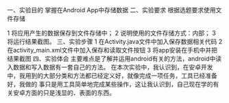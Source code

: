 一、实验目的
掌握在Android App中存储数据
二、实验要求
 根据选题要求使用文件存储

1 将应用产生的数据保存到文件存储中；
2 说明使用的文件存储方式：内部；
3 将运行结果截图。
三、实验步骤
1 在Activity.java文件中加入保存数据相关代码
2 在activity_main.xml文件中加入保存和读取文件按钮
3 将app安装在手机中并把结果截图
四、实验体会
   主要难点是了解并运用android有关的方法，android中读入数据和写入数据有一套自己的方法。
 在本次实验中，我认识到，在安卓开发中，我用到的大部分类和方法都已经定义好，就像完成一项任务，工具已经准备好，我做的
 事只是用工具简单地完成某些操作，这让我认识到，自己现在学的有关安卓方面的只是浅显的、表面的东西。
